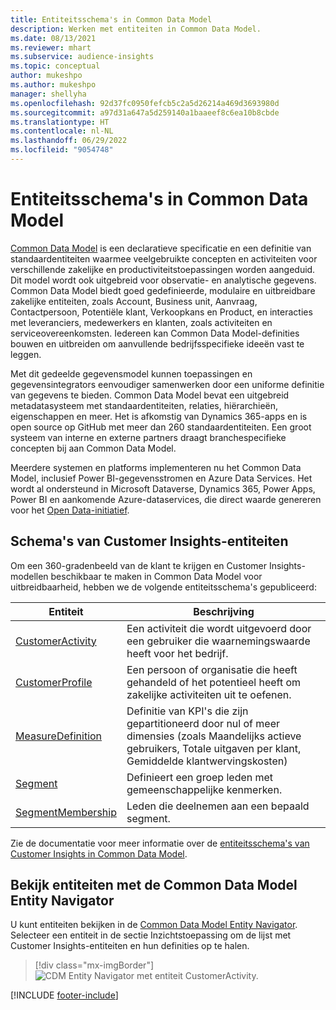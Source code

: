 ```yaml
---
title: Entiteitsschema's in Common Data Model
description: Werken met entiteiten in Common Data Model.
ms.date: 08/13/2021
ms.reviewer: mhart
ms.subservice: audience-insights
ms.topic: conceptual
author: mukeshpo
ms.author: mukeshpo
manager: shellyha
ms.openlocfilehash: 92d37fc0950fefcb5c2a5d26214a469d3693980d
ms.sourcegitcommit: a97d31a647a5d259140a1baaeef8c6ea10b8cbde
ms.translationtype: HT
ms.contentlocale: nl-NL
ms.lasthandoff: 06/29/2022
ms.locfileid: "9054748"
---
```

# <a name="entity-schemas-in-common-data-model"></a>Entiteitsschema's in Common Data Model

[Common Data Model](/common-data-model/) is een declaratieve specificatie en een definitie van standaardentiteiten waarmee veelgebruikte concepten en activiteiten voor verschillende zakelijke en productiviteitstoepassingen worden aangeduid. Dit model wordt ook uitgebreid voor observatie- en analytische gegevens. Common Data Model biedt goed gedefinieerde, modulaire en uitbreidbare zakelijke entiteiten, zoals Account, Business unit, Aanvraag, Contactpersoon, Potentiële klant, Verkoopkans en Product, en interacties met leveranciers, medewerkers en klanten, zoals activiteiten en serviceovereenkomsten. Iedereen kan Common Data Model-definities bouwen en uitbreiden om aanvullende bedrijfsspecifieke ideeën vast te leggen.

Met dit gedeelde gegevensmodel kunnen toepassingen en gegevensintegrators eenvoudiger samenwerken door een uniforme definitie van gegevens te bieden. Common Data Model bevat een uitgebreid metadatasysteem met standaardentiteiten, relaties, hiërarchieën, eigenschappen en meer. Het is afkomstig van Dynamics 365-apps en is open source op GitHub met meer dan 260 standaardentiteiten. Een groot systeem van interne en externe partners draagt branchespecifieke concepten bij aan Common Data Model.

Meerdere systemen en platforms implementeren nu het Common Data Model, inclusief Power BI-gegevensstromen en Azure Data Services. Het wordt al ondersteund in Microsoft Dataverse, Dynamics 365, Power Apps, Power BI en aankomende Azure-dataservices, die direct waarde genereren voor het [Open Data-initiatief](https://dynamics.microsoft.com/en-us/open-data-initiative/).

## <a name="customer-insights-entity-schemas"></a>Schema's van Customer Insights-entiteiten

Om een 360-gradenbeeld van de klant te krijgen en Customer Insights-modellen beschikbaar te maken in Common Data Model voor uitbreidbaarheid, hebben we de volgende entiteitsschema's gepubliceerd:

| Entiteit | Beschrijving |
|---------|---------|
|[CustomerActivity](/common-data-model/schema/core/applicationcommon/foundationcommon/crmcommon/solutions/customerinsights/customeractivity) | Een activiteit die wordt uitgevoerd door een gebruiker die waarnemingswaarde heeft voor het bedrijf. |
|[CustomerProfile](/common-data-model/schema/core/applicationcommon/foundationcommon/crmcommon/solutions/customerinsights/customerprofile) | Een persoon of organisatie die heeft gehandeld of het potentieel heeft om zakelijke activiteiten uit te oefenen. |
|[MeasureDefinition](/common-data-model/schema/core/applicationcommon/foundationcommon/crmcommon/solutions/customerinsights/measuredefinition) | Definitie van KPI's die zijn gepartitioneerd door nul of meer dimensies (zoals Maandelijks actieve gebruikers, Totale uitgaven per klant, Gemiddelde klantwervingskosten) |
|[Segment](/common-data-model/schema/core/applicationcommon/foundationcommon/crmcommon/solutions/customerinsights/segment) | Definieert een groep leden met gemeenschappelijke kenmerken. |
|[SegmentMembership](/common-data-model/schema/core/applicationcommon/foundationcommon/crmcommon/solutions/customerinsights/segmentmembership) | Leden die deelnemen aan een bepaald segment. |

Zie de documentatie voor meer informatie over de [entiteitsschema's van Customer Insights in Common Data Model](/common-data-model/schema/core/applicationcommon/foundationcommon/crmcommon/solutions/customerinsights/overview).

## <a name="view-entities-using-the-common-data-model-entity-navigator"></a>Bekijk entiteiten met de Common Data Model Entity Navigator

U kunt entiteiten bekijken in de [Common Data Model Entity Navigator](https://microsoft.github.io/CDM/). Selecteer een entiteit in de sectie Inzichtstoepassing om de lijst met Customer Insights-entiteiten en hun definities op te halen.
> [!div class="mx-imgBorder"]
> ![CDM Entity Navigator met entiteit CustomerActivity.](media/CDM-entity-navigator.png "CDM Entity Navigator met entiteit CustomerActivity")


[!INCLUDE [footer-include](includes/footer-banner.md)]

